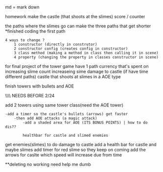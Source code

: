 md = mark down

homework
make the castle (that shoots at the slimes)
    score / counter

 the paths
    where the slimes go 
    can make the three paths that get shorter 
    *finished coding the first path



    4 ways to change ?
        1 constructor (directly in construtor)
        2 constructor config (creates config in constructor)
        3 class method (making a method in class then calling it in scene)
        4 property (changing the property in classes constructor in scene)



for final project of the tower game
    have 1 path
    currency that's spent on 
        increasing slime count
        increaseing sime damage to castle
        (if have time different paths)
    castle that shoots at slimes in a AOE type


finish towers with bullets and AOE

\\\\\\\\ NEEDS BEFORE 2/24

add 2 towers using same tower class(need the AOE tower)

    -add a timer so the castle's bullets (arrows) get faster 
        -then add AOE attacks (a magic attack)
            -add a shaded area for AOE (ITS BONUS POINTS) | how to do dis??

            healthbar for castle and slimed enemies


get enemies(slimes) to do damage to castle 
add a health bar for castle and maybe slimes 
add timer for red slime so they keep on coming 
add the arrows for caslte which speed will increase due from time

**deleting no working need help me dumb


